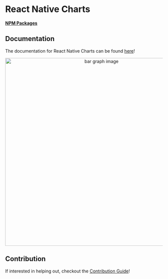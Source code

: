 # React Native Charts

**[NPM Packages](https://www.npmjs.com/search?q=%40chartiful%2Freact-native)**

## Documentation

The documentation for React Native Charts can be found [here](https://chartiful.io/react-native)!

<p align="center">
  <img src="https://seanwatters.io/images/@chartiful-react-native-overview.png" width="600px" alt="bar graph image">
</p>

## Contribution

If interested in helping out, checkout the [Contribution Guide](https://github.com/chartiful/react-native-charts/blob/trunk/CONTRIBUTING.md)!
